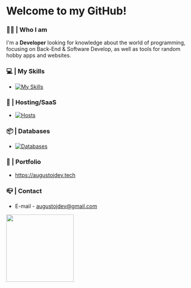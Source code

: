 # Welcome to my GitHub!
### 👨‍🦰 | Who I am
I'm a **Developer** looking for knowledge about the world of programming, focusing on Back-End & Software Develop, as well as tools for random hobby apps and websites.

### 💻 | My Skills
- [![My Skills](https://skillicons.dev/icons?i=python,js,typescript,html,css,nodejs,express,nextjs,nestjs)](https://skillicons.dev)

### 🤖 | Hosting/SaaS
- [![Hosts](https://skillicons.dev/icons?i=vercel,replit)](https://skillicons.dev)
### 📦 | Databases
- [![Databases](https://skillicons.dev/icons?i=postgresql,mongodb,firebase)](https://skillicons.dev)

### 🔗 | Portfolio
- https://augustojdev.tech
### 📪 | Contact
- E-mail - augustojdev@gmail.com

<div>
  <a href="https://github.com/AugustoJDev">
  <img height="180em"  align="center" src="https://github-readme-stats.vercel.app/api/top-langs/?username=AugustoJDev&&layout=compact&hide=shell&theme=jolly"/>
</div>
